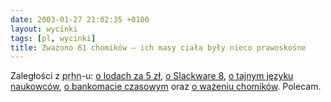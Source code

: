 ```yaml
---
date: 2003-01-27 21:02:35 +0100
layout: wycinki
tags: [pl, wycinki]
title: Zważono 61 chomików – ich masy ciała były nieco prawoskośne
---
```


Zaległości z <acronym title='pl.rec.humor.najlepsze'>prhn</acronym>-u: [o lodach za 5 zł](http://niusy.onet.pl/niusy.html?t=artykul&group=pl.rec.humor.najlepsze&aid=21575075 'z pl.comp.os.linux'), [o Slackware 8](http://niusy.onet.pl/niusy.html?t=artykul&group=pl.rec.humor.najlepsze&aid=21575052 'z pl.comp.os.linux'), [o tajnym języku naukowców](http://niusy.onet.pl/niusy.html?t=artykul&group=pl.rec.humor.najlepsze&aid=21574943 'z pl.sci.psychologia'), [o bankomacie czasowym](http://niusy.onet.pl/niusy.html?t=artykul&group=pl.rec.humor.najlepsze&aid=21574922 'z pl.pregierz') oraz [o ważeniu chomików](http://niusy.onet.pl/niusy.html?t=artykul&group=pl.rec.humor.najlepsze&aid=21304154 'z pl.sci.matematyka'). Polecam.
